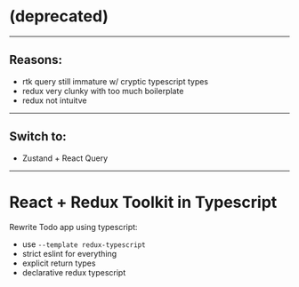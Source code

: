 # (deprecated)
- - - -
## Reasons:
  - rtk query still immature w/ cryptic typescript types
  - redux very clunky with too much boilerplate
  - redux not intuitve
- - - -
## Switch to:
  - Zustand + React Query
- - - -
# React + Redux Toolkit in Typescript
Rewrite Todo app using typescript:
  - use `--template redux-typescript`
  - strict eslint for everything
  - explicit return types
  - declarative redux typescript
